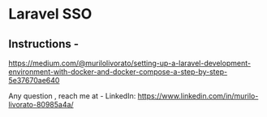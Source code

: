 
# Laravel SSO 
## Instructions -
https://medium.com/@murilolivorato/setting-up-a-laravel-development-environment-with-docker-and-docker-compose-a-step-by-step-5e37670ae640



Any question , reach me at - 
LinkedIn: https://www.linkedin.com/in/murilo-livorato-80985a4a/
